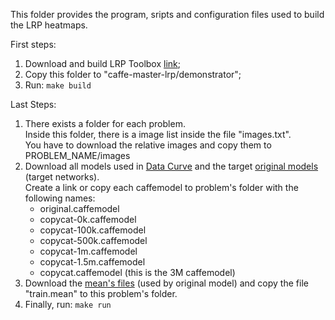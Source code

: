 This folder provides the program, sripts and configuration files used to build the LRP heatmaps.

First steps:

1. Download and build LRP Toolbox [link](https://github.com/sebastian-lapuschkin/lrp_toolbox/tree/master/caffe-master-lrp);
1. Copy this folder to "caffe-master-lrp/demonstrator";
1. Run: `make build`

Last Steps:

1. There exists a folder for each problem.<br>
Inside this folder, there is a image list inside the file "images.txt".<br>
You have to download the relative images and copy them to PROBLEM_NAME/images
1. Download all models used in [Data Curve](../03-data_curve-VGG) and the target [original models](../02-copycat-VGG_to_VGG/) (target networks).<br>
Create a link or copy each caffemodel to problem's folder with the following names:
   * original.caffemodel 
   * copycat-0k.caffemodel
   * copycat-100k.caffemodel
   * copycat-500k.caffemodel
   * copycat-1m.caffemodel
   * copycat-1.5m.caffemodel
   * copycat.caffemodel (this is the 3M caffemodel)
1. Download the [mean's files](../data) (used by original model) and copy the file "train.mean" to this problem's folder.
1. Finally, run: `make run`
